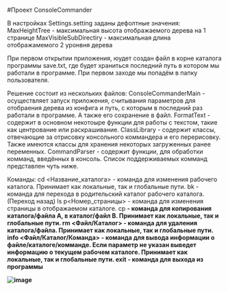 #Проект ConsoleCommander

В настройках Settings.setting заданы дефолтные значения:
MaxHeightTree - максимальная высота отображаемого дерева на 1 странице
MaxVisibleSubDirectiry - максимальная длина отображамемого 2 уронвня дерева

При первом открытии приложения, юудет создан файл в корне каталога программы save.txt, где будет храниться последний путь в котором мы работали в программе. 
При первом заходе мы попадём в папку пользователя.

Решение состоит из нескольких файлов:
ConsoleCommanderMain - осуществляет запуск приложения, считывания параметров для отобраения дерева из конфига и путь, с которым в последний раз работали в программе. А также его сохранение в файл.
FormatText - содержит в основном некотоыре функции для работы с текстом, такие как центрование или раскрашивание.
ClassLibrary - содержит классы, отвечающие за отрисовку консольного коммандера и его перерисовку. Также имеются классы для хранения некоторых загруженных ранее переменных.
CommandParser - содержит функции, для обработки комманд, введённых в консоль. Список поддерживаемых комманд представлен чуть ниже. 

Команды:
cd <Название_каталога> - команда для изменения рабочего каталога. Принимает как локальные, так и глобальные пути.
bk - команда для перехода в родительский каталог рабочего каталога. (Переход назад)
ls p<Номер_страницы> - команда для изменения страницы в отображаемом каталоге.
cp <A> <B> - команда для копирования каталога/файла A, в каталог/файл B. Принимает как локальные, так и глобальные пути.
rm <Файл/Каталог> - команда для удаления каталога/файла. Принимает как локальные, так и глобальные пути.
info <Файл/Каталог/Команда> - команда для вывода информации о файле/каталоге/комманде. Если параметр не указан выведет информацию о текущем рабочем каталоге. Принимает как локальные, так и глобальные пути.
exit - команда для выхода из программы
  

![image](https://user-images.githubusercontent.com/34949894/152061953-782943c6-891e-44f5-83f4-bccace859497.png)
